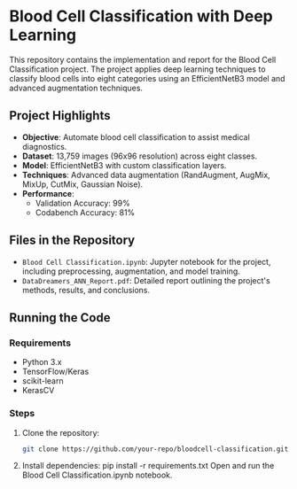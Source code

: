 # Blood Cell Classification with Deep Learning

This repository contains the implementation and report for the Blood Cell Classification project. The project applies deep learning techniques to classify blood cells into eight categories using an EfficientNetB3 model and advanced augmentation techniques.

## Project Highlights

- **Objective**: Automate blood cell classification to assist medical diagnostics.
- **Dataset**: 13,759 images (96x96 resolution) across eight classes.
- **Model**: EfficientNetB3 with custom classification layers.
- **Techniques**: Advanced data augmentation (RandAugment, AugMix, MixUp, CutMix, Gaussian Noise).
- **Performance**:
  - Validation Accuracy: 99%
  - Codabench Accuracy: 81%

## Files in the Repository

- `Blood Cell Classification.ipynb`: Jupyter notebook for the project, including preprocessing, augmentation, and model training.
- `DataDreamers_ANN_Report.pdf`: Detailed report outlining the project's methods, results, and conclusions.

## Running the Code

### Requirements
- Python 3.x
- TensorFlow/Keras
- scikit-learn
- KerasCV

### Steps
1. Clone the repository:
   ```bash
   git clone https://github.com/your-repo/bloodcell-classification.git
2. Install dependencies:
pip install -r requirements.txt
Open and run the Blood Cell Classification.ipynb notebook.
